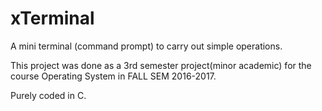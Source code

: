 # xTerminal
A mini terminal (command prompt) to carry out simple operations.

This project was done as a 3rd semester project(minor academic) for the course Operating System in FALL SEM 2016-2017.

Purely coded in C.
